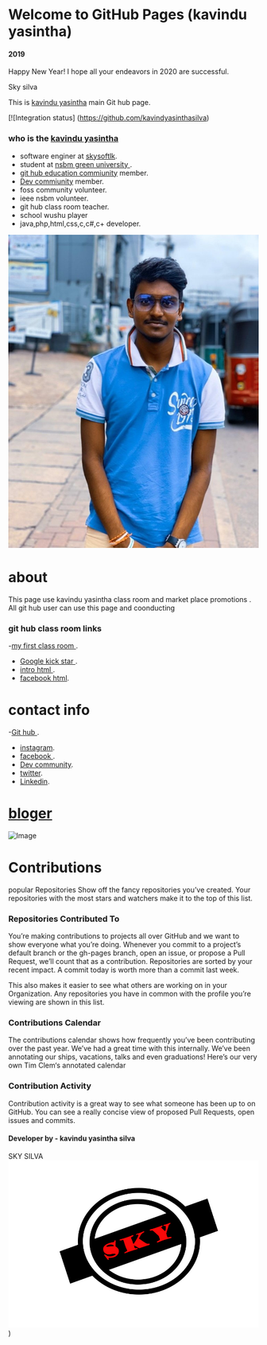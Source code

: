 # Welcome to GitHub Pages (kavindu yasintha)

#### 2019

Happy New Year! I hope all your endeavors in 2020 are successful.

Sky silva

This is  [kavindu yasintha](https://github.com/kavindyasinthasilva) main Git hub page.

[![Integration status] (https://github.com/kavindyasinthasilva)

### who is the [kavindu yasintha](https://github.com/kavindyasinthasilva) 

- software enginer at [skysoftlk](https://github.com/skysoftlk).
- student at [nsbm green university ](http://www.nsbm.ac.lk/).
-  [git hub education commiunity](https://education.github.community/u/kavindyasinthasilva/summary) member.
- [Dev commiunity](https://dev.to/kavindyasinthasilva) member.
- foss community volunteer.
- ieee nsbm volunteer.
- git hub class room teacher.
- school wushu player
- java,php,html,css,c,c#,c+ developer.

![Image](https://github.com/kavindyasinthasilva/hello-world/blob/master/EISeQlIW4AAgCh1.jpg)

# about
This page use kavindu yasintha class room and market place promotions .
All git hub user can use this page and coonducting

### git hub class room links

 -[my first class room ](https://classroom.github.com/a/WupDIoOW).
- [Google kick star ](https://classroom.github.com/a/Z3VdOcYe).
- [intro html  ](https://classroom.github.com/a/Sfg1RL-c).
- [facebook html](https://classroom.github.com/a/bfHGmHIn).

# contact info

 -[Git hub ](https://github.com/kavindyasinthasilva).
- [instagram](https://www.instagram.com/_k.yasintha_silva_/).
- [facebook ](https://www.facebook.com/S.H.K.Yasintha).
- [Dev community](https://dev.to/kavindyasinthasilva).
- [twitter](https://twitter.com/KYasintha).
-  [Linkedin](https://www.linkedin.com/in/s-kavindu-yasintha-sliva-b0378b182/).

# [bloger](blog.kavinduyasintha.tech) 

![Image](https://www.instagram.com/p/B4PH_lsF0_S/?utm_source=ig_web_copy_link)

# Contributions 

popular Repositories
Show off the fancy repositories you’ve created. Your repositories with the most stars and watchers make it to the top of this list.

### Repositories Contributed To
You’re making contributions to projects all over GitHub and we want to show everyone what you’re doing. Whenever you commit to a project’s default branch or the gh-pages branch, open an issue, or propose a Pull Request, we’ll count that as a contribution. Repositories are sorted by your recent impact. A commit today is worth more than a commit last week.

This also makes it easier to see what others are working on in your Organization. Any repositories you have in common with the profile you’re viewing are shown in this list.

 ### Contributions Calendar
The contributions calendar shows how frequently you’ve been contributing over the past year. We’ve had a great time with this internally. We’ve been annotating our ships, vacations, talks and even graduations! Here’s our very own Tim Clem‘s annotated calendar
 ### Contribution Activity
Contribution activity is a great way to see what someone has been up to on GitHub. You can see a really concise view of proposed Pull Requests, open issues and commits.

                                           
####                                             Developer by - kavindu yasintha silva


SKY SILVA
![Image](https://github.com/kavindyasinthasilva/hello-world/blob/master/Untitled-2.jpg))







